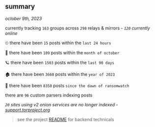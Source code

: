 
## summary
_october 9th, 2023_

currently tracking `163` groups across `298` relays & mirrors - _`120` currently online_

⏲ there have been `15` posts within the `last 24 hours`

🦈 there have been `109` posts within the `month of october`

🪐 there have been `1503` posts within the `last 90 days`

🏚 there have been `3660` posts within the `year of 2023`

🦕 there have been `8350` posts `since the dawn of ransomwatch`

there are `96` custom parsers indexing posts

_`20` sites using v2 onion services are no longer indexed - [support.torproject.org](https://support.torproject.org/onionservices/v2-deprecation/)_

> see the project [README](https://github.com/joshhighet/ransomwatch#ransomwatch--) for backend technicals
